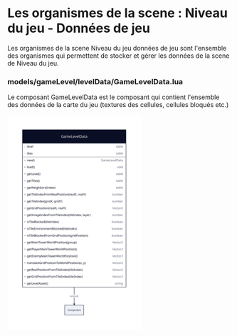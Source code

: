 # Les organismes de la scene : Niveau du jeu - Données de jeu

Les organismes de la scene Niveau du jeu données de jeu sont l'ensemble des organismes qui permettent de stocker et
gérer les données de la scene de Niveau du jeu.

### models/gameLevel/levelData/GameLevelData.lua

Le composant GameLevelData est le composant qui contient l'ensemble des données de la carte du jeu (textures des
cellules, cellules bloqués etc.)

<img src="./game-level-data.svg" width="300">